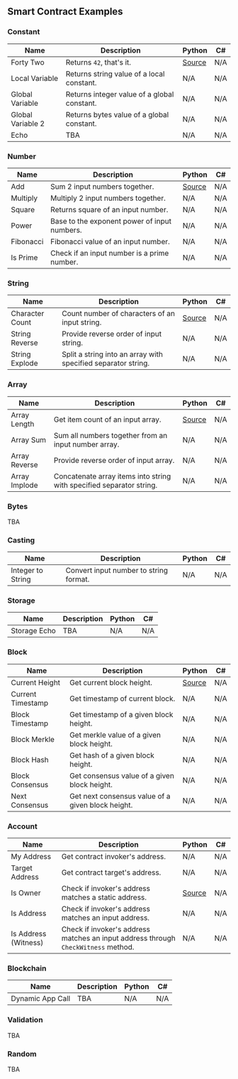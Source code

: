 ## Smart Contract Examples

### Constant

| Name | Description | Python | C#
| --- | --- | --- | ---
| Forty Two | Returns `42`, that's it. | [Source](../examples/python/constant/forty-two.py) | N/A
| Local Variable | Returns string value of a local constant. | N/A | N/A
| Global Variable | Returns integer value of a global constant. | N/A | N/A
| Global Variable 2 | Returns bytes value of a global constant. | N/A | N/A
| Echo | TBA | N/A | N/A

### Number

| Name | Description | Python | C#
| --- | --- | --- | ---
| Add | Sum 2 input numbers together. | [Source](../examples/python/number/add.py) | N/A
| Multiply | Multiply 2 input numbers together. | N/A | N/A
| Square | Returns square of an input number. | N/A | N/A
| Power | Base to the exponent power of input numbers. | N/A | N/A
| Fibonacci | Fibonacci value of an input number. | N/A | N/A
| Is Prime | Check if an input number is a prime number. | N/A | N/A

### String

| Name | Description | Python | C#
| --- | --- | --- | ---
| Character Count | Count number of characters of an input string. | [Source](../examples/python/string/character-count.py) | N/A
| String Reverse | Provide reverse order of input string. | N/A | N/A
| String Explode | Split a string into an array with specified separator string. | N/A | N/A

### Array

| Name | Description | Python | C#
| --- | --- | --- | ---
| Array Length | Get item count of an input array. | [Source](../examples/python/array/array-length.py) | N/A
| Array Sum | Sum all numbers together from an input number array. | N/A | N/A
| Array Reverse | Provide reverse order of input array. | N/A | N/A
| Array Implode | Concatenate array items into string with specified separator string. | N/A | N/A

### Bytes

TBA

### Casting

| Name | Description | Python | C#
| --- | --- | --- | ---
| Integer to String | Convert input number to string format. | N/A | N/A

### Storage

| Name | Description | Python | C#
| --- | --- | --- | ---
| Storage Echo | TBA | N/A | N/A

### Block

| Name | Description | Python | C#
| --- | --- | --- | ---
| Current Height | Get current block height. | [Source](../examples/python/block/current-height.py) | N/A
| Current Timestamp | Get timestamp of current block. | N/A | N/A
| Block Timestamp | Get timestamp of a given block height. | N/A | N/A
| Block Merkle | Get merkle value of a given block height. | N/A | N/A
| Block Hash | Get hash of a given block height. | N/A | N/A
| Block Consensus | Get consensus value of a given block height. | N/A | N/A
| Next Consensus | Get next consensus value of a given block height. | N/A | N/A

### Account

| Name | Description | Python | C#
| --- | --- | --- | ---
| My Address | Get contract invoker's address. | N/A | N/A
| Target Address | Get contract target's address. | N/A | N/A
| Is Owner | Check if invoker's address matches a static address. | [Source](../examples/python/account/is-owner.py) | N/A
| Is Address | Check if invoker's address matches an input address. | N/A | N/A
| Is Address (Witness) | Check if invoker's address matches an input address through `CheckWitness` method. | N/A | N/A

### Blockchain

| Name | Description | Python | C#
| --- | --- | --- | ---
| Dynamic App Call | TBA | N/A | N/A

### Validation

TBA

### Random

TBA
